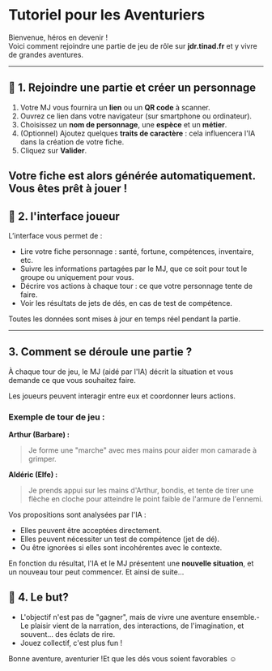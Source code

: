 # Tutoriel pour les Aventuriers

Bienvenue, héros en devenir !  
Voici comment rejoindre une partie de jeu de rôle sur **jdr.tinad.fr** et y vivre de grandes aventures.

---

## 🔗 1. Rejoindre une partie et créer un personnage

1. Votre MJ vous fournira un **lien** ou un **QR code** à scanner.
2. Ouvrez ce lien dans votre navigateur (sur smartphone ou ordinateur).
3. Choisissez un **nom de personnage**, une **espèce** et un **métier**.
4. (Optionnel) Ajoutez quelques **traits de caractère** : cela influencera l'IA dans la création de votre fiche.
5. Cliquez sur **Valider**.

Votre fiche est alors générée automatiquement. Vous êtes prêt à jouer !
---


## 🎲 2. l'interface joueur

L’interface vous permet de :
- Lire votre fiche personnage : santé, fortune, compétences, inventaire, etc.
- Suivre les informations partagées par le MJ, que ce soit pour tout le groupe ou uniquement pour vous.
- Décrire vos actions à chaque tour : ce que votre personnage tente de faire.
- Voir les résultats de jets de dés, en cas de test de compétence.

Toutes les données sont mises à jour en temps réel pendant la partie.




---

## 3. Comment se déroule une partie ?

À chaque tour de jeu, le MJ (aidé par l'IA) décrit la situation et vous demande ce que vous souhaitez faire.

Les joueurs peuvent interagir entre eux et coordonner leurs actions.

### Exemple de tour de jeu :

**Arthur (Barbare) :**

> Je forme une "marche" avec mes mains pour aider mon camarade à grimper.

**Aldéric (Elfe) :**

> Je prends appui sur les mains d'Arthur, bondis, et tente de tirer une flèche en cloche pour atteindre le point faible de l'armure de l'ennemi.

Vos propositions sont analysées par l'IA :

- Elles peuvent être acceptées directement.
- Elles peuvent nécessiter un test de compétence (jet de dé).
- Ou être ignorées si elles sont incohérentes avec le contexte.

En fonction du résultat, l'IA et le MJ présentent une **nouvelle situation**, et un nouveau tour peut commencer. Et ainsi de suite...


## 🤝 4. Le but?

- L'objectif n'est pas de "gagner", mais de vivre une aventure ensemble.- Le plaisir vient de la narration, des interactions, de l'imagination, et souvent... des éclats de rire.
- Jouez collectif, c'est plus fun !

Bonne aventure, aventurier !Et que les dés vous soient favorables ☺